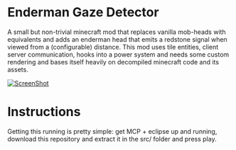 Enderman Gaze Detector
======================

A small but non-trivial minecraft mod that replaces vanilla mob-heads with equivalents and adds an enderman head that emits a redstone signal when viewed from a (configurable) distance. This mod uses tile entities, client server communication, hooks into a power system and needs some custom rendering and bases itself heavily on decompiled minecraft code and its assets.

[![ScreenShot](https://raw.github.com/BruceJillis/GazeDetector/master/assets/gaze-detector/screenshots/teaser.png)](http://youtu.be/s2y-adFJeKQ)

Instructions
============

Getting this running is pretty simple: get MCP + eclipse up and running, download this repository and extract it in the src/ folder and press play. 